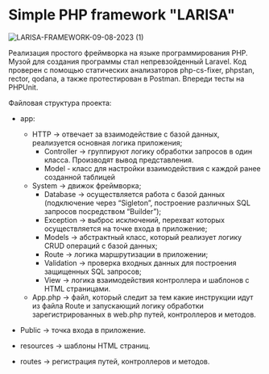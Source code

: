 # Simple PHP framework "LARISA"
![LARISA-FRAMEWORK-09-08-2023 (1)](https://github.com/Jony2Good/LARISA-framework/assets/91899278/dc17ab53-b59c-4a0a-89e3-8c6fded16c9f)

Реализация простого фреймворка на языке программирования PHP. Музой для создания программы стал непревзойденный Laravel. Код проверен с помощью статических анализаторов php-cs-fixer, phpstan, rector, qodana, а также протестирован в Postman. Впереди тесты на PHPUnit.

Файловая структура проекта:
* app:
    - HTTP -> отвечает за взаимодействие с базой данных, реализуется основная логика приложения;
        * Controller -> группируют логику обработки запросов в один класса. Производят вывод представления.
        * Model - класс для настройки взаимодействия с каждой ранее созданной таблицей
    - System -> движок фреймворка;
        * Database -> осуществляется работа с базой данных (подключение через “Sigleton”, построение различных SQL запросов посредством “Builder”);
        * Exception -> выброс исключений, перехват которых осуществляется на точке входа в приложение;
        * Models -> абстрактный класс, который реализует логику CRUD операций с базой данных;
        * Route -> логика маршрутизации в приложении;
        * Validation -> проверка входных данных для построения защищенных SQL запросов;
        * View -> логика взаимодействия контроллера и шаблонов с HTML страницами.
    - App.php -> файл, который следит за тем какие инструкции идут из файла Route и запускающий логику обработки зарегистрированных в web.php путей, контроллеров и методов.

* Public -> точка входа в приложение.
* resources -> шаблоны HTML страниц.
* routes -> регистрация путей, контроллеров и методов. 
